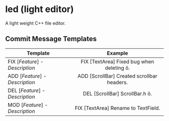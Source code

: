 # led (light editor)

A light weight C++ file editor.

## Commit Message Templates
|Template|Example|
| ------------------------------- |:----------------------------------------------------:|
|FIX \[*Feature*] - *Description* |FIX [TextArea] Fixed bug when deleting ö. |
|ADD \[*Feature*] - *Description* |ADD [ScrollBar] Created scrollbar headers.|
|DEL \[*Feature*] - *Description* |DEL [ScrollBar] ScrollBar.h ö.            |
|MOD \[*Feature*] - *Description* |FIX [TextArea] Rename to TextField.       |
